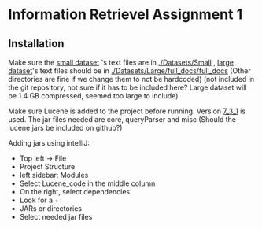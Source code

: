 # Information Retrievel Assignment 1

## Installation

Make sure the [small dataset](https://drive.google.com/file/d/1_8np3rVc8WIknYLr9G2e1gSr2lRPVT60/view) 's text files are
in [./Datasets/Small](./Datasets/Small)
, [large dataset](https://drive.google.com/file/d/17Fyu7y7fx6Z6RptxiUbioqmjBhXOp2HN/view)'s text files should be
in [./Datasets/Large/full_docs/full_docs](./Datasets/Large/full_docs/full_docs) (Other directories are fine if we change them to not be hardcoded)  (not included in the git repository, not sure if it has to be included here? Large dataset will be 1.4 GB compressed,
seemed too large to include)

Make sure Lucene is added to the project before running. Version
[7_3_1](https://archive.apache.org/dist/lucene/java/7.3.1/) is used. The jar files needed are core, queryParser and
misc (Should the lucene jars be included on github?)

Adding jars using intelliJ:

- Top left -> File
- Project Structure
- left sidebar: Modules
- Select Lucene_code in the middle column
- On the right, select dependencies
- Look for a +
- JARs or directories
- Select needed jar files

